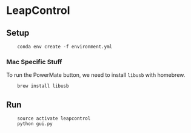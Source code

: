 # LeapControl

## Setup

```
    conda env create -f environment.yml
```

### Mac Specific Stuff

To run the PowerMate button, we need to install `libusb` with homebrew.

```
    brew install libusb
```

## Run

```
    source activate leapcontrol
    python gui.py
```
